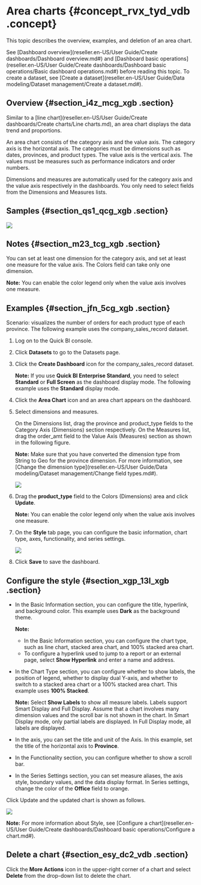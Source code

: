 # Area charts {#concept_rvx_tyd_vdb .concept}

This topic describes the overview, examples, and deletion of an area chart.

See [Dashboard overview](reseller.en-US/User Guide/Create dashboards/Dashboard overview.md#) and [Dashboard basic operations](reseller.en-US/User Guide/Create dashboards/Dashboard basic operations/Basic dashboard operations.md#) before reading this topic. To create a dataset, see [Create a dataset](reseller.en-US/User Guide/Data modeling/Dataset management/Create a dataset.md#).

## Overview {#section_i4z_mcg_xgb .section}

Similar to a [line chart](reseller.en-US/User Guide/Create dashboards/Create charts/Line charts.md), an area chart displays the data trend and proportions.

An area chart consists of the category axis and the value axis. The category axis is the horizontal axis. The categories must be dimensions such as dates, provinces, and product types. The value axis is the vertical axis. The values must be measures such as performance indicators and order numbers.

Dimensions and measures are automatically used for the category axis and the value axis respectively in the dashboards. You only need to select fields from the Dimensions and Measures lists.

## Samples {#section_qs1_qcg_xgb .section}

![](http://static-aliyun-doc.oss-cn-hangzhou.aliyuncs.com/assets/img/9125/15640459681682_en-US.png)

## Notes {#section_m23_tcg_xgb .section}

You can set at least one dimension for the category axis, and set at least one measure for the value axis. The Colors field can take only one dimension.

**Note:** You can enable the color legend only when the value axis involves one measure.

## Examples {#section_jfn_5cg_xgb .section}

Scenario: visualizes the number of orders for each product type of each province. The following example uses the company\_sales\_record dataset.

1.  Log on to the Quick BI console.
2.  Click **Datasets** to go to the Datasets page.
3.  Click the **Create Dashboard** icon for the company\_sales\_record dataset.

    **Note:** If you use **Quick BI Enterprise Standard**, you need to select **Standard** or **Full Screen** as the dashboard display mode. The following example uses the **Standard** display mode.

4.  Click the **Area Chart** icon and an area chart appears on the dashboard.
5.  Select dimensions and measures.

    On the Dimensions list, drag the province and product\_type fields to the Category Axis \(Dimensions\) section respectively. On the Measures list, drag the order\_amt field to the Value Axis \(Measures\) section as shown in the following figure.

    **Note:** Make sure that you have converted the dimension type from String to Geo for the province dimension. For more information, see [Change the dimension type](reseller.en-US/User Guide/Data modeling/Dataset management/Change field types.md#).

    ![](http://static-aliyun-doc.oss-cn-hangzhou.aliyuncs.com/assets/img/9125/15640459681679_en-US.png)

6.  Drag the **product\_type** field to the Colors \(Dimensions\) area and click **Update**.

    **Note:** You can enable the color legend only when the value axis involves one measure.

7.  On the **Style** tab page, you can configure the basic information, chart type, axes, functionality, and series settings.

    ![](http://static-aliyun-doc.oss-cn-hangzhou.aliyuncs.com/assets/img/9125/15640459681680_en-US.png)

8.  Click **Save** to save the dashboard.

## Configure the style {#section_xgp_13l_xgb .section}

-   In the Basic Information section, you can configure the title, hyperlink, and background color. This example uses **Dark** as the background theme.

    **Note:** 

    -   In the Basic Information section, you can configure the chart type, such as line chart, stacked area chart, and 100% stacked area chart.
    -   To configure a hyperlink used to jump to a report or an external page, select **Show Hyperlink** and enter a name and address.
-   In the Chart Type section, you can configure whether to show labels, the position of legend, whether to display dual Y-axis, and whether to switch to a stacked area chart or a 100% stacked area chart. This example uses **100% Stacked**.

    **Note:** Select **Show Labels** to show all measure labels. Labels support Smart Display and Full Display. Assume that a chart involves many dimension values and the scroll bar is not shown in the chart. In Smart Display mode, only partial labels are displayed. In Full Display mode, all labels are displayed.

-   In the axis, you can set the title and unit of the Axis. In this example, set the title of the horizontal axis to **Province**.
-   In the Functionality section, you can configure whether to show a scroll bar.
-   In the Series Settings section, you can set measure aliases, the axis style, boundary values, and the data display format. In Series settings, change the color of the **Office** field to orange.

Click Update and the updated chart is shown as follows.

![](http://static-aliyun-doc.oss-cn-hangzhou.aliyuncs.com/assets/img/9125/15640459681682_en-US.png)

**Note:** For more information about Style, see [Configure a chart](reseller.en-US/User Guide/Create dashboards/Dashboard basic operations/Configure a chart.md#).

## Delete a chart {#section_esy_dc2_vdb .section}

Click the **More Actions** icon in the upper-right corner of a chart and select **Delete** from the drop-down list to delete the chart.

